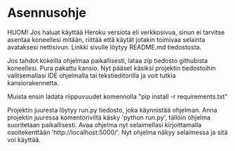 <h1>Asennusohje</h1>

HUOM! Jos haluat käyttää Heroku versiota eli verkkosivua, sinun ei tarvitse asentaa koneellesi mitään, riittää että käytät jotakin
toimivaa selainta avataksesi nettisivun. Linkki sivulle löytyy README.md tiedostosta. 

<p/>

Jos tahdot kokeilla ohjelmaa paikallisesti, lataa zip tiedosto githubista koneellesi. Pura pakattu kansio. Nyt pääset käsiksi
projektin tiedostoihin valitsemallasi IDE ohjelmalla tai tekstieditorilla ja voit tutkia kansiorakennetta. 
<p/>

Muista ensin ladata riippuvuudet komennolla "pip install -r requirements.txt"

<p/>
Projektin juuresta
löytyy run.py tiedosto, joka käynnistää ohjelman. Anna projektin juuressa komentoriviltä käsky 'python run.py', tällöin ohjelma
suoritetaan paikallisesti. Avaa ohjelma nyt selaimellasi kirjoittamalla osoitekenttään 'http://localhost:5000/'. Nyt ohjelma
näkyy selaimessa ja sitä voi käyttää.
